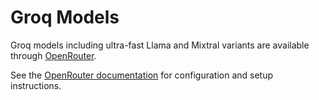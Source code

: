 # Groq Models

Groq models including ultra-fast Llama and Mixtral variants are available through [OpenRouter](/providers/openrouter).

See the [OpenRouter documentation](/providers/openrouter) for configuration and setup instructions.